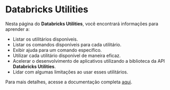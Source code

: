 # Databricks Utilities

Nesta página do **Databricks Utilities**, você encontrará informações para aprender a:

- Listar os utilitários disponíveis.
- Listar os comandos disponíveis para cada utilitário.
- Exibir ajuda para um comando específico.
- Utilizar cada utilitário disponível de maneira eficaz.
- Acelerar o desenvolvimento de aplicativos utilizando a biblioteca da API **Databricks Utilities**.
- Lidar com algumas limitações ao usar esses utilitários.

Para mais detalhes, acesse a documentação completa [aqui](https://docs.databricks.com/en/dev-tools/databricks-utils.html).
